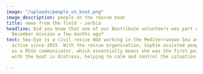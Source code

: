 ```yaml
---
image: "/uploads/people_on_boat.png"
image_description: people on the rescue boat
title: news from the field - serbia
headline: Did you know that one of our Boxtribute volunteers was part of the Sea-Eye
  December mission a few months ago?
text: Sea-Eye is a civil rescue NGO working in the Mediterranean Sea and has been
  active since 2015. With the rescue organisation, Sophie assisted people on the move
  as a Rhib communicator, which essentially means she was the first point of contact
  with the boat in distress, helping to calm and control the situation.

---
```

